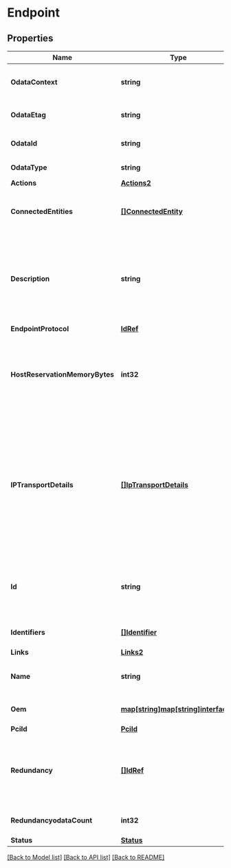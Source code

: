 # Endpoint

## Properties
Name | Type | Description | Notes
------------ | ------------- | ------------- | -------------
**OdataContext** | **string** | The OData description of a payload. | [optional] 
**OdataEtag** | **string** | The current ETag of the resource. | [optional] 
**OdataId** | **string** | The unique identifier for a resource. | 
**OdataType** | **string** | The type of a resource. | 
**Actions** | [**Actions2**](Actions_2.md) |  | [optional] 
**ConnectedEntities** | [**[]ConnectedEntity**](ConnectedEntity.md) | All the entities connected to this endpoint. | [optional] 
**Description** | **string** | Provides a description of this resource and is used for commonality  in the schema definitions. | [optional] 
**EndpointProtocol** | [**IdRef**](idRef.md) |  | [optional] 
**HostReservationMemoryBytes** | **int32** | The amount of memory in Bytes that the Host should allocate to connect to this endpoint. | [optional] 
**IPTransportDetails** | [**[]IpTransportDetails**](IPTransportDetails.md) | This array contains details for each IP transport supported by this endpoint. The array structure can be used to model multiple IP addresses for this endpoint. | [optional] 
**Id** | **string** | Uniquely identifies the resource within the collection of like resources. | 
**Identifiers** | [**[]Identifier**](Identifier.md) | Identifiers for this endpoint. | [optional] 
**Links** | [**Links2**](Links_2.md) |  | [optional] 
**Name** | **string** | The name of the resource or array element. | 
**Oem** | [**map[string]map[string]interface{}**](map[string]interface{}.md) | Oem extension object. | [optional] 
**PciId** | [**PciId**](PciId.md) |  | [optional] 
**Redundancy** | [**[]IdRef**](idRef.md) | Redundancy information for the lower level endpoints supporting this endpoint. | [optional] 
**RedundancyodataCount** | **int32** | The number of items in a collection. | [optional] 
**Status** | [**Status**](Status.md) |  | [optional] 

[[Back to Model list]](../README.md#documentation-for-models) [[Back to API list]](../README.md#documentation-for-api-endpoints) [[Back to README]](../README.md)


